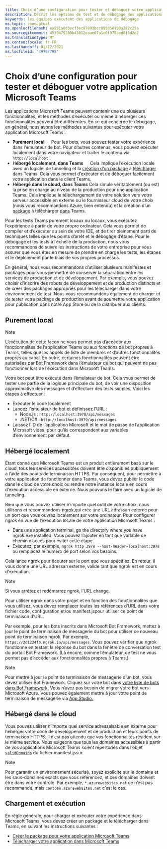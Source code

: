 ```yaml
---
title: Choix d’une configuration pour tester et déboguer votre application
description: Décrit les options de test et de débogage des applications Microsoft Teams
keywords: les équipes exécutent des applications de débogage
ms.topic: conceptual
ms.openlocfilehash: ea851a0d3ecf3ec87093bcc095050190a282c25e
ms.sourcegitcommit: 4539479289b43812eaae07a1c0f878bed815d2d2
ms.translationtype: MT
ms.contentlocale: fr-FR
ms.lasthandoff: 01/12/2021
ms.locfileid: "49797798"
---
```

# <a name="choosing-a-setup-to-test-and-debug-your-microsoft-teams-app"></a>Choix d’une configuration pour tester et déboguer votre application Microsoft Teams

Les applications Microsoft Teams peuvent contenir une ou plusieurs fonctionnalités, et les méthodes d’exécuter ou même d’héberger ces fonctionnalités peuvent être différentes. En ce qui concerne le débogage, en général, nous avons les méthodes suivantes pour exécuter votre application Microsoft Teams :

* **Purement local** &emsp; Pour les bots, vous pouvez tester votre expérience dans l’émulateur de bot. Pour d’autres contenus, vous pouvez exécuter localement dans votre navigateur et traiter le contenu via `http://localhost` .
* **Hébergé localement, dans Teams** &emsp; Cela implique l’exécution locale avec un logiciel de tunneling et la [création d’un package](~/concepts/build-and-test/apps-package.md) à [télécharger](~/concepts/deploy-and-publish/apps-upload.md) dans Teams. Cela vous permet d’exécuter et de déboguer facilement votre application dans le client Teams.
* **Hébergé dans le cloud, dans Teams** Cela simule véritablement (ou est) la prise en charge au niveau de la production pour une application Teams. Cela implique le téléchargement de votre solution vers votre serveur accessible en externe ou le fournisseur cloud de votre choix (nous vous recommandons Azure, bien entendu) et la création d’un [package](~/concepts/build-and-test/apps-package.md) à télécharger [dans](~/concepts/deploy-and-publish/apps-upload.md) Teams.

Pour les tests Teams purement locaux ou locaux, vous exécutez l’expérience à partir de votre propre ordinateur. Cela vous permet de compiler et d’exécuter au sein de votre IDE, et de tirer pleinement parti de techniques telles que les points d’arrêt et le débogage d’étape. Pour le débogage et les tests à l’échelle de la production, nous vous recommandons de suivre les instructions de votre entreprise pour vous assurer que vous êtes en mesure de prendre en charge les tests, les étapes et le déploiement par le biais de vos propres processus.

En général, nous vous recommandons d’utiliser plusieurs manifestes et packages pour vous permettre de conserver la séparation entre les services de production et de développement. Par exemple, vous pouvez choisir d’inscrire des robots de développement et de production distincts et de créer des packages appropriés pour les télécharger dans votre environnement de test. Nous vous recommandons également de charger et de tester votre package de production avant de soumettre votre application pour publication dans notre App Store ou de la distribuer aux clients.

## <a name="purely-local"></a>Purement local

> [!NOTE]
> L’exécution de cette façon ne vous permet pas d’accéder aux fonctionnalités de l’application Teams ou aux fonctions de bot propres à Teams, telles que les appels de liste de membres et d’autres fonctionnalités propres au canal. En outre, certaines fonctionnalités peuvent être autorisées par Bot Framework dans l’émulateur de bot qui peuvent ne pas fonctionner lors de l’exécution dans Microsoft Teams.

Votre bot peut être exécuté dans l’émulateur de bot. Cela vous permet de tester une partie de la logique principale du bot, de voir une disposition approximative des messages et d’effectuer des tests simples. Voici les étapes à effectuer :

* Exécuter le code localement
* Lancez l’émulateur de bot et définissez l’URL :
  * Node.js : `http://localhost:3978/api/messages`
  * .NET/C# : `http://localhost:3979/api/messages`
* Laissez l’ID de l’application Microsoft et le mot de passe de l’application Microsoft vides, pour qu’ils correspondent aux variables d’environnement par défaut.

## <a name="locally-hosted"></a>Hébergé localement

Étant donné que Microsoft Teams est un produit entièrement basé sur le cloud, tous les services accessibles doivent être disponibles publiquement à l’aide des points de terminaison HTTPS. Par conséquent, pour permettre à votre application de fonctionner dans Teams, vous devez publier le code dans le cloud de votre choix ou rendre notre instance locale en cours d’exécution accessible en externe. Nous pouvons le faire avec un logiciel de tunneling.

Bien que vous pouvez utiliser n’importe quel outil de votre choix, nous utilisons et recommandons [ngrok,](https://ngrok.com/download)qui crée une URL adressan externe pour un port que vous ouvrez localement sur votre ordinateur. Pour configurer ngrok en vue de l’exécution locale de votre application Microsoft Teams :

* Dans une application terminal, go the directory where you have ngrok.exe installed. Vous pouvez l’ajouter en tant que variable de chemin d’accès pour éviter cette étape.
* Exécutez, par exemple, `ngrok http 3978 --host-header=localhost:3978` ou remplacez le numéro de port selon vos besoins.

Cela lance ngrok pour écouter sur le port que vous spécifiez. En retour, il vous donne une URL adressan externe, valide tant que ngrok est en cours d’exécution.

> [!NOTE]
> Si vous arrêtez et redémarrez ngrok, l’URL change.

Pour utiliser ngrok dans votre projet et en fonction des fonctionnalités que vous utilisez, vous devez remplacer toutes les références d’URL dans votre fichier code, configuration et/ou manifest.jspour utiliser ce point de terminaison d’URL.

Par exemple, pour les bots inscrits dans Microsoft Bot Framework, mettez à jour le point de terminaison de messagerie du bot pour utiliser ce nouveau point de terminaison ngrok. Par exemple, `https://2d1224fb.ngrok.io/api/messages`. Vous pouvez vérifier que ngrok fonctionne en testant la réponse du bot dans la fenêtre de conversation test du portail Bot Framework. (Là encore, comme l’émulateur, ce test ne vous permet pas d’accéder aux fonctionnalités propres à Teams.)

> [!NOTE]
> Pour mettre à jour le point de terminaison de messagerie d’un bot, vous devez utiliser Bot Framework. Cliquez sur votre bot dans [votre liste de bots dans Bot Framework.](https://dev.botframework.com/bots) Vous n’avez pas besoin de migrer votre bot vers Microsoft Azure. Vous pouvez également mettre à jour votre point de terminaison de messagerie via [App Studio.](~/concepts/build-and-test/app-studio-overview.md)

## <a name="cloud-hosted"></a>Hébergé dans le cloud

Vous pouvez utiliser n’importe quel service adressaisable en externe pour héberger votre code de développement et de production et leurs points de terminaison HTTPS. Il n’est pas attendu que vos fonctionnalités résident sur le même service. Nous exigeons que tous les domaines accessibles à partir de vos applications Microsoft Teams soient répertoriés dans l’objet [`validDomains`](~/resources/schema/manifest-schema.md#validdomains) du fichier manifest.jssur.

> [!NOTE]
> Pour garantir un environnement sécurisé, soyez explicite sur le domaine et les sous-domaines exacts que vous référencez, et ces domaines doivent être dans votre contrôle. Par exemple, `*.azurewebsites.net` ce n’est pas recommandé, mais `contoso.azurewebsites.net` c’est le cas.

## <a name="loading-and-running"></a>Chargement et exécution

En règle générale, pour charger et exécuter votre expérience dans Microsoft Teams, vous devez créer un package et le télécharger dans Teams, en suivant les instructions suivantes :

* [Créer le package pour votre application Microsoft Teams](~/concepts/build-and-test/apps-package.md)
* [Télécharger votre application dans Microsoft Teams](~/concepts/deploy-and-publish/apps-upload.md)
